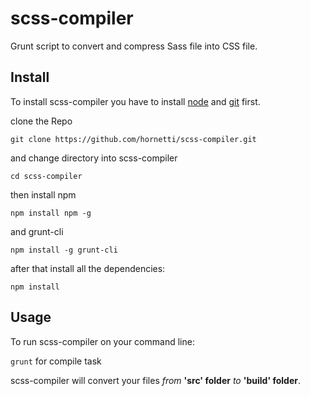 # scss-compiler
Grunt script to convert and compress Sass file into CSS file.

## Install

To install scss-compiler you have to install [node](https://nodejs.org/it/) and [git](https://git-scm.com/) first.

clone the Repo

`git clone https://github.com/hornetti/scss-compiler.git`

and change directory into scss-compiler

`cd scss-compiler`

then install npm 

`npm install npm -g`

and grunt-cli

`npm install -g grunt-cli`

after that install all the dependencies:

`npm install`

## Usage

To run scss-compiler on your command line:

`grunt` for compile task

scss-compiler will convert your files *from* **'src' folder** *to* **'build' folder**.

<!--

## Credits

TODO: Write credits

## License

TODO: Write license
-->